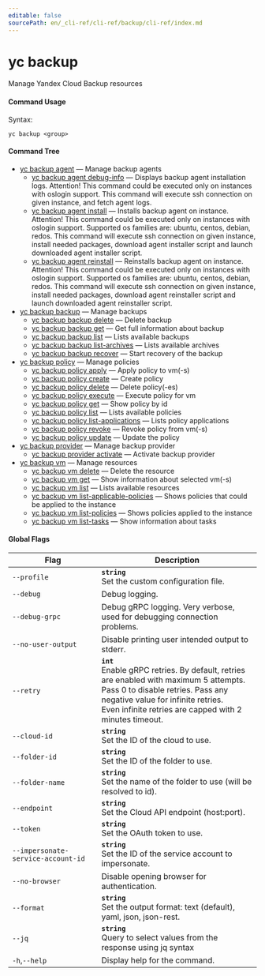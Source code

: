 ```yaml
---
editable: false
sourcePath: en/_cli-ref/cli-ref/backup/cli-ref/index.md
---
```


# yc backup

Manage Yandex Cloud Backup resources

#### Command Usage

Syntax: 

`yc backup <group>`

#### Command Tree

- [yc backup agent](agent/index.md) — Manage backup agents
	- [yc backup agent debug-info](agent/debug-info.md) — Displays backup agent installation logs. Attention! This command could be executed only on instances with oslogin support. This command will execute ssh connection on given instance, and fetch agent logs.
	- [yc backup agent install](agent/install.md) — Installs backup agent on instance. Attention! This command could be executed only on instances with oslogin support. Supported os families are: ubuntu, centos, debian, redos. This command will execute ssh connection on given instance, install needed packages, download agent installer script and launch downloaded agent installer script.
	- [yc backup agent reinstall](agent/reinstall.md) — Reinstalls backup agent on instance. Attention! This command could be executed only on instances with oslogin support. Supported os families are: ubuntu, centos, debian, redos. This command will execute ssh connection on given instance, install needed packages, download agent reinstaller script and launch downloaded agent reinstaller script.
- [yc backup backup](backup/index.md) — Manage backups
	- [yc backup backup delete](backup/delete.md) — Delete backup
	- [yc backup backup get](backup/get.md) — Get full information about backup
	- [yc backup backup list](backup/list.md) — Lists available backups
	- [yc backup backup list-archives](backup/list-archives.md) — Lists available archives
	- [yc backup backup recover](backup/recover.md) — Start recovery of the backup
- [yc backup policy](policy/index.md) — Manage policies
	- [yc backup policy apply](policy/apply.md) — Apply policy to vm(-s)
	- [yc backup policy create](policy/create.md) — Create policy
	- [yc backup policy delete](policy/delete.md) — Delete policy(-es)
	- [yc backup policy execute](policy/execute.md) — Execute policy for vm
	- [yc backup policy get](policy/get.md) — Show policy by id
	- [yc backup policy list](policy/list.md) — Lists available policies
	- [yc backup policy list-applications](policy/list-applications.md) — Lists policy applications
	- [yc backup policy revoke](policy/revoke.md) — Revoke policy from vm(-s)
	- [yc backup policy update](policy/update.md) — Update the policy
- [yc backup provider](provider/index.md) — Manage backup provider
	- [yc backup provider activate](provider/activate.md) — Activate backup provider
- [yc backup vm](vm/index.md) — Manage resources
	- [yc backup vm delete](vm/delete.md) — Delete the resource
	- [yc backup vm get](vm/get.md) — Show information about selected vm(-s)
	- [yc backup vm list](vm/list.md) — Lists available resources
	- [yc backup vm list-applicable-policies](vm/list-applicable-policies.md) — Shows policies that could be applied to the instance
	- [yc backup vm list-policies](vm/list-policies.md) — Shows policies applied to the instance
	- [yc backup vm list-tasks](vm/list-tasks.md) — Show information about tasks

#### Global Flags

| Flag | Description |
|----|----|
|`--profile`|<b>`string`</b><br/>Set the custom configuration file.|
|`--debug`|Debug logging.|
|`--debug-grpc`|Debug gRPC logging. Very verbose, used for debugging connection problems.|
|`--no-user-output`|Disable printing user intended output to stderr.|
|`--retry`|<b>`int`</b><br/>Enable gRPC retries. By default, retries are enabled with maximum 5 attempts.<br/>Pass 0 to disable retries. Pass any negative value for infinite retries.<br/>Even infinite retries are capped with 2 minutes timeout.|
|`--cloud-id`|<b>`string`</b><br/>Set the ID of the cloud to use.|
|`--folder-id`|<b>`string`</b><br/>Set the ID of the folder to use.|
|`--folder-name`|<b>`string`</b><br/>Set the name of the folder to use (will be resolved to id).|
|`--endpoint`|<b>`string`</b><br/>Set the Cloud API endpoint (host:port).|
|`--token`|<b>`string`</b><br/>Set the OAuth token to use.|
|`--impersonate-service-account-id`|<b>`string`</b><br/>Set the ID of the service account to impersonate.|
|`--no-browser`|Disable opening browser for authentication.|
|`--format`|<b>`string`</b><br/>Set the output format: text (default), yaml, json, json-rest.|
|`--jq`|<b>`string`</b><br/>Query to select values from the response using jq syntax|
|`-h`,`--help`|Display help for the command.|
